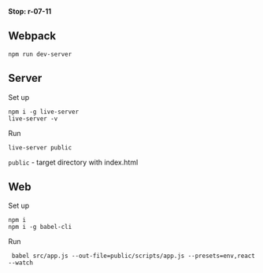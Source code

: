**Stop: r-07-11**

## Webpack

```
npm run dev-server
```

## Server

Set up
```
npm i -g live-server
live-server -v
```

Run
```
live-server public
```
`public` - target directory with index.html

## Web

Set up
```
npm i
npm i -g babel-cli
```

Run
```
 babel src/app.js --out-file=public/scripts/app.js --presets=env,react --watch
```
